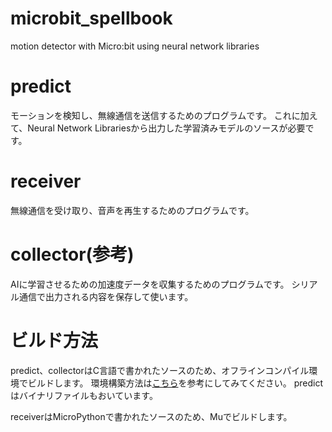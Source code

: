 # microbit_spellbook
motion detector with Micro:bit using neural network libraries

# predict
モーションを検知し、無線通信を送信するためのプログラムです。
これに加えて、Neural Network Librariesから出力した学習済みモデルのソースが必要です。

# receiver
無線通信を受け取り、音声を再生するためのプログラムです。

# collector(参考)
AIに学習させるための加速度データを収集するためのプログラムです。
シリアル通信で出力される内容を保存して使います。

# ビルド方法
predict、collectorはC言語で書かれたソースのため、オフラインコンパイル環境でビルドします。
環境構築方法は[こちら](https://qiita.com/moto2g/items/703b10d4aff1fd1e1f23)を参考にしてみてください。
predictはバイナリファイルもおいています。

receiverはMicroPythonで書かれたソースのため、Muでビルドします。

